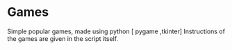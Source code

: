 # Games
Simple popular games, made using python [ pygame ,tkinter]
Instructions of the games are given in the script itself.
